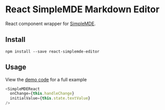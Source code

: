 # React SimpleMDE Markdown Editor

React component wrapper for
[SimpleMDE](https://github.com/NextStepWebs/simplemde-markdown-editor).

## Install

```
npm install --save react-simplemde-editor
```

## Usage
View the [demo code](https://github.com/benrlodge/react-simplemde-editor/tree/master/demo/scripts) for a full example

```javascript
<SimpleMDEReact
  onChange={this.handleChange}
  initialValue={this.state.textValue}
/>
```
